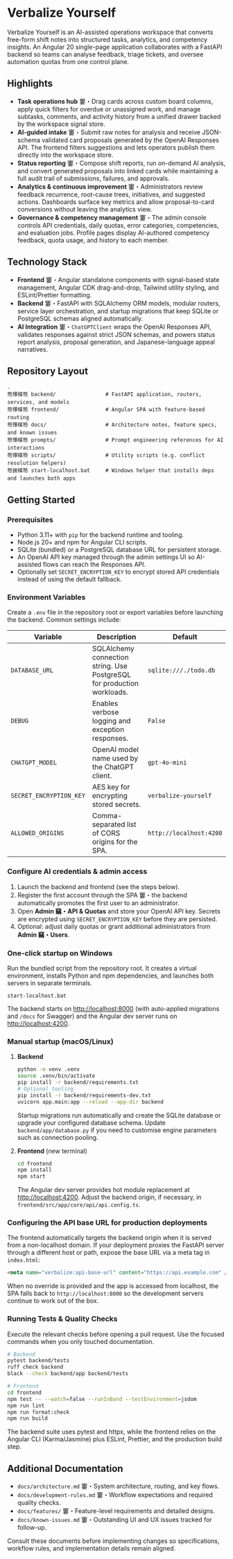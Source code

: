 # Verbalize Yourself

Verbalize Yourself is an AI-assisted operations workspace that converts free-form shift notes into structured tasks, analytics, and competency insights. An Angular 20 single-page application collaborates with a FastAPI backend so teams can analyse feedback, triage tickets, and oversee automation quotas from one control plane.

## Highlights
- **Task operations hub** 窶・Drag cards across custom board columns, apply quick filters for overdue or unassigned work, and manage subtasks, comments, and activity history from a unified drawer backed by the workspace signal store.
- **AI-guided intake** 窶・Submit raw notes for analysis and receive JSON-schema validated card proposals generated by the OpenAI Responses API. The frontend filters suggestions and lets operators publish them directly into the workspace store.
- **Status reporting** 窶・Compose shift reports, run on-demand AI analysis, and convert generated proposals into linked cards while maintaining a full audit trail of submissions, failures, and approvals.
- **Analytics & continuous improvement** 窶・Administrators review feedback recurrence, root-cause trees, initiatives, and suggested actions. Dashboards surface key metrics and allow proposal-to-card conversions without leaving the analytics view.
- **Governance & competency management** 窶・The admin console controls API credentials, daily quotas, error categories, competencies, and evaluation jobs. Profile pages display AI-authored competency feedback, quota usage, and history to each member.

## Technology Stack
- **Frontend** 窶・Angular standalone components with signal-based state management, Angular CDK drag-and-drop, Tailwind utility styling, and ESLint/Prettier formatting.
- **Backend** 窶・FastAPI with SQLAlchemy ORM models, modular routers, service layer orchestration, and startup migrations that keep SQLite or PostgreSQL schemas aligned automatically.
- **AI Integration** 窶・`ChatGPTClient` wraps the OpenAI Responses API, validates responses against strict JSON schemas, and powers status report analysis, proposal generation, and Japanese-language appeal narratives.

## Repository Layout
```
.
笏懌楳笏 backend/                # FastAPI application, routers, services, and models
笏懌楳笏 frontend/               # Angular SPA with feature-based routing
笏懌楳笏 docs/                   # Architecture notes, feature specs, and known issues
笏懌楳笏 prompts/                # Prompt engineering references for AI interactions
笏懌楳笏 scripts/                # Utility scripts (e.g. conflict resolution helpers)
笏披楳笏 start-localhost.bat     # Windows helper that installs deps and launches both apps
```

## Getting Started
### Prerequisites
- Python 3.11+ with `pip` for the backend runtime and tooling.
- Node.js 20+ and npm for Angular CLI scripts.
- SQLite (bundled) or a PostgreSQL database URL for persistent storage.
- An OpenAI API key managed through the admin settings UI so AI-assisted flows can reach the Responses API.
- Optionally set `SECRET_ENCRYPTION_KEY` to encrypt stored API credentials instead of using the default fallback.

### Environment Variables
Create a `.env` file in the repository root or export variables before launching the backend. Common settings include:

| Variable | Description | Default |
| --- | --- | --- |
| `DATABASE_URL` | SQLAlchemy connection string. Use PostgreSQL for production workloads. | `sqlite:///./todo.db` |
| `DEBUG` | Enables verbose logging and exception responses. | `False` |
| `CHATGPT_MODEL` | OpenAI model name used by the ChatGPT client. | `gpt-4o-mini` |
| `SECRET_ENCRYPTION_KEY` | AES key for encrypting stored secrets. | `verbalize-yourself` |
| `ALLOWED_ORIGINS` | Comma-separated list of CORS origins for the SPA. | `http://localhost:4200` |

### Configure AI credentials & admin access
1. Launch the backend and frontend (see the steps below).
2. Register the first account through the SPA 窶・the backend automatically promotes the first user to an administrator.
3. Open **Admin 竊・API & Quotas** and store your OpenAI API key. Secrets are encrypted using `SECRET_ENCRYPTION_KEY` before they are persisted.
4. Optional: adjust daily quotas or grant additional administrators from **Admin 竊・Users**.

### One-click startup on Windows
Run the bundled script from the repository root. It creates a virtual environment, installs Python and npm dependencies, and launches both servers in separate terminals.

```
start-localhost.bat
```

The backend starts on <http://localhost:8000> (with auto-applied migrations and `/docs` for Swagger) and the Angular dev server runs on <http://localhost:4200>.

### Manual startup (macOS/Linux)
1. **Backend**
   ```bash
   python -m venv .venv
   source .venv/bin/activate
   pip install -r backend/requirements.txt
   # Optional tooling
   pip install -r backend/requirements-dev.txt
   uvicorn app.main:app --reload --app-dir backend
   ```
   Startup migrations run automatically and create the SQLite database or upgrade your configured database schema. Update `backend/app/database.py` if you need to customise engine parameters such as connection pooling.

2. **Frontend** (new terminal)
   ```bash
   cd frontend
   npm install
   npm start
   ```
   The Angular dev server provides hot module replacement at <http://localhost:4200>. Adjust the backend origin, if necessary, in `frontend/src/app/core/api/api.config.ts`.

### Configuring the API base URL for production deployments

The frontend automatically targets the backend origin when it is served from a non-localhost domain. If your deployment proxies the FastAPI server through a different host or path, expose the base URL via a meta tag in `index.html`:

```html
<meta name="verbalize:api-base-url" content="https://api.example.com" />
```

When no override is provided and the app is accessed from localhost, the SPA falls back to `http://localhost:8000` so the development servers continue to work out of the box.

### Running Tests & Quality Checks
Execute the relevant checks before opening a pull request. Use the focused commands when you only touched documentation.

```bash
# Backend
pytest backend/tests
ruff check backend
black --check backend/app backend/tests

# Frontend
cd frontend
npm test -- --watch=false --runInBand --testEnvironment=jsdom
npm run lint
npm run format:check
npm run build
```

The backend suite uses pytest and httpx, while the frontend relies on the Angular CLI (Karma/Jasmine) plus ESLint, Prettier, and the production build step.

## Additional Documentation
- `docs/architecture.md` 窶・System architecture, routing, and key flows.
- `docs/development-rules.md` 窶・Workflow expectations and required quality checks.
- `docs/features/` 窶・Feature-level requirements and detailed designs.
- `docs/known-issues.md` 窶・Outstanding UI and UX issues tracked for follow-up.

Consult these documents before implementing changes so specifications, workflow rules, and implementation details remain aligned.

